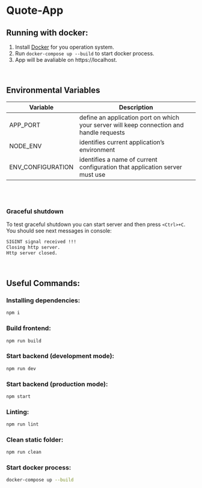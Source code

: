 # Quote-App

## Running with docker:
1) Install [Docker](https://docs.docker.com/get-docker/) for you operation system.
2) Run `docker-compose up --build` to start docker process.
3) App will be avaliable on https://localhost.

<br />

## Environmental Variables

| Variable          | Description |
|-------------------|-------------|
| APP_PORT          | define an application port on which your server will keep connection and handle requests |
| NODE_ENV          | identifies current application’s environment |
| ENV_CONFIGURATION | identifies a name of current configuration that application server must use |

<br />
<br />

### Graceful shutdown
To test graceful shutdown you can start server and then press `<Ctrl>+C`.  
You should see next messages in console:
```sh
SIGINT signal received !!!
Closing http server.
Http server closed.
```

<br />

## Useful Commands:
### Installing dependencies:
```sh
npm i
```
### Build frontend:
```sh
npm run build
```

### Start backend (development mode):
```sh
npm run dev
```

### Start backend (production mode):
```sh
npm start
```

### Linting:
```sh
npm run lint
```

### Clean static folder:
```sh
npm run clean
```

### Start docker process:
```sh
docker-compose up --build
```
